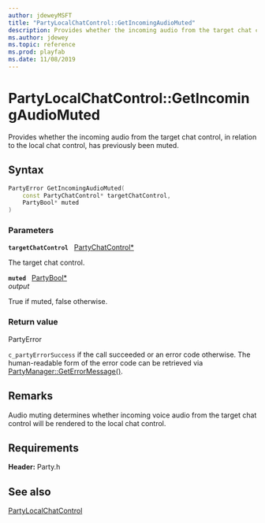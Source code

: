 ```yaml
---
author: jdeweyMSFT
title: "PartyLocalChatControl::GetIncomingAudioMuted"
description: Provides whether the incoming audio from the target chat control, in relation to the local chat control, has previously been muted.
ms.author: jdewey
ms.topic: reference
ms.prod: playfab
ms.date: 11/08/2019
---
```


# PartyLocalChatControl::GetIncomingAudioMuted  

Provides whether the incoming audio from the target chat control, in relation to the local chat control, has previously been muted.  

## Syntax  
  
```cpp
PartyError GetIncomingAudioMuted(  
    const PartyChatControl* targetChatControl,  
    PartyBool* muted  
)  
```  
  
### Parameters  
  
**`targetChatControl`** &nbsp; [PartyChatControl*](../../PartyChatControl/partychatcontrol.md)  
  
The target chat control.  
  
**`muted`** &nbsp; [PartyBool*](../../../typedefs.md)  
*output*  
  
True if muted, false otherwise.  
  
  
### Return value  
PartyError
  
```c_partyErrorSuccess``` if the call succeeded or an error code otherwise. The human-readable form of the error code can be retrieved via [PartyManager::GetErrorMessage()](../../PartyManager/methods/partymanager_geterrormessage.md).
  
## Remarks  
  
Audio muting determines whether incoming voice audio from the target chat control will be rendered to the local chat control.
  
## Requirements  
  
**Header:** Party.h
  
## See also  
[PartyLocalChatControl](../partylocalchatcontrol.md)  

  
  
